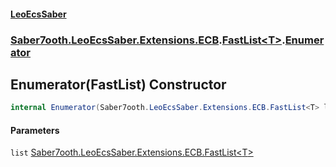 #### [LeoEcsSaber](index.md 'index')
### [Saber7ooth.LeoEcsSaber.Extensions.ECB](Saber7ooth.LeoEcsSaber.Extensions.ECB.md 'Saber7ooth.LeoEcsSaber.Extensions.ECB').[FastList&lt;T&gt;](FastList_T_.md 'Saber7ooth.LeoEcsSaber.Extensions.ECB.FastList<T>').[Enumerator](FastList_T_.Enumerator.md 'Saber7ooth.LeoEcsSaber.Extensions.ECB.FastList<T>.Enumerator')

## Enumerator(FastList<T>) Constructor

```csharp
internal Enumerator(Saber7ooth.LeoEcsSaber.Extensions.ECB.FastList<T> list);
```
#### Parameters

<a name='Saber7ooth.LeoEcsSaber.Extensions.ECB.FastList_T_.Enumerator.Enumerator(Saber7ooth.LeoEcsSaber.Extensions.ECB.FastList_T_).list'></a>

`list` [Saber7ooth.LeoEcsSaber.Extensions.ECB.FastList&lt;](FastList_T_.md 'Saber7ooth.LeoEcsSaber.Extensions.ECB.FastList<T>')[T](FastList_T_.Enumerator.md#Saber7ooth.LeoEcsSaber.Extensions.ECB.FastList_T_.Enumerator.T 'Saber7ooth.LeoEcsSaber.Extensions.ECB.FastList<T>.Enumerator.T')[&gt;](FastList_T_.md 'Saber7ooth.LeoEcsSaber.Extensions.ECB.FastList<T>')